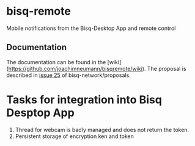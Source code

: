 # bisq-remote
Mobile notifications from the Bisq-Desktop App and remote control

## Documentation
The documentation can be found in the [wiki] (https://github.com/joachimneumann/bisqremote/wiki). The proposal is described in [issue 25](https://github.com/bisq-network/proposals/issues/25) of bisq-network/proposals.


# Tasks for integration into Bisq Desptop App

1. Thread for webcam is badly managed and does not return the token.
1. Persistent storage of encryption ken and token
